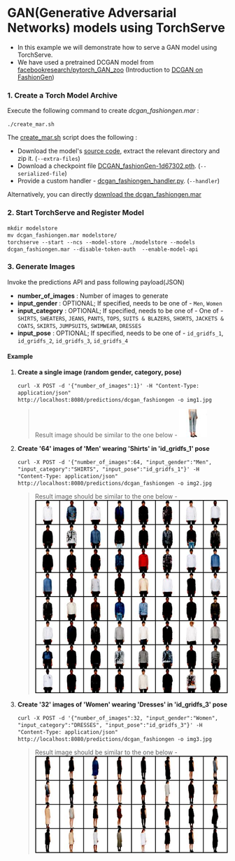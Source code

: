 # GAN(Generative Adversarial Networks) models using TorchServe
- In this example we will demonstrate how to serve a GAN model using TorchServe.
- We have used a pretrained DCGAN model from [facebookresearch/pytorch_GAN_zoo](https://github.com/facebookresearch/pytorch_GAN_zoo)
  (Introduction to [DCGAN on FashionGen](https://pytorch.org/hub/facebookresearch_pytorch-gan-zoo_dcgan/))

### 1. Create a Torch Model Archive
Execute the following command to create _dcgan_fashiongen.mar_ :
```
./create_mar.sh
```
The [create_mar.sh](create_mar.sh) script does the following :
- Download the model's [source code](https://github.com/facebookresearch/pytorch_GAN_zoo/tree/b75dee40918caabb4fe7ec561522717bf096a8cb/models), extract the relevant directory and zip it. (`--extra-files`)
- Download a checkpoint file [DCGAN_fashionGen-1d67302.pth](https://dl.fbaipublicfiles.com/gan_zoo/DCGAN_fashionGen-1d67302.pth).  (`--serialized-file`)
- Provide a custom handler - [dcgan_fashiongen_handler.py](dcgan_fashiongen_handler.py). (`--handler`)

Alternatively, you can directly [download the dcgan_fashiongen.mar](https://torchserve.s3.amazonaws.com/mar_files/dcgan_fashiongen.mar)

### 2. Start TorchServe and Register Model
```
mkdir modelstore
mv dcgan_fashiongen.mar modelstore/
torchserve --start --ncs --model-store ./modelstore --models dcgan_fashiongen.mar --disable-token-auth  --enable-model-api
```

### 3. Generate Images
Invoke the predictions API and pass following payload(JSON)
- **number_of_images** :  Number of images to generate
- **input_gender** : OPTIONAL; If specified, needs to be one of - `Men`, `Women`
- **input_category** : OPTIONAL; If specified, needs to be one of - One of - `SHIRTS`, `SWEATERS`, `JEANS`, `PANTS`, `TOPS`, `SUITS & BLAZERS`, `SHORTS`, `JACKETS & COATS`, `SKIRTS`, `JUMPSUITS`, `SWIMWEAR`, `DRESSES`
- **input_pose** : OPTIONAL; If specified, needs to be one of - `id_gridfs_1`, `id_gridfs_2`, `id_gridfs_3`, `id_gridfs_4`

#### Example
1. **Create a single image (random gender, category, pose)**
   ```
   curl -X POST -d '{"number_of_images":1}' -H "Content-Type: application/json" http://localhost:8080/predictions/dcgan_fashiongen -o img1.jpg
   ```
   > Result image should be similar to the one below -
   > ![Sample Image 1](sample-output/img1.jpg)

2. **Create '64' images of 'Men' wearing 'Shirts' in 'id_gridfs_1' pose**
   ```
   curl -X POST -d '{"number_of_images":64, "input_gender":"Men", "input_category":"SHIRTS", "input_pose":"id_gridfs_1"}' -H "Content-Type: application/json" http://localhost:8080/predictions/dcgan_fashiongen -o img2.jpg
   ```
   > Result image should be similar to the one below -
   > ![Sample Image 2](sample-output/img2.jpg)

3. **Create '32' images of 'Women' wearing 'Dresses' in 'id_gridfs_3' pose**
   ```
   curl -X POST -d '{"number_of_images":32, "input_gender":"Women", "input_category":"DRESSES", "input_pose":"id_gridfs_3"}' -H "Content-Type: application/json" http://localhost:8080/predictions/dcgan_fashiongen -o img3.jpg
   ```
   > Result image should be similar to the one below -
   > ![Sample Image 3](sample-output/img3.jpg)

